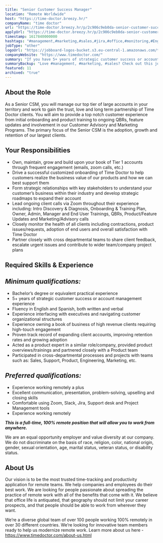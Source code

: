```yaml
---
title: "Senior Customer Success Manager"
location: "Remote Worldwide"
host: "https://time-doctor.breezy.hr/"
companyName: "time doctor"
url: "https://time-doctor.breezy.hr/p/2c906c9eb0da-senior-customer-success-manager-latin-america"
applyUrl: "https://time-doctor.breezy.hr/p/2c906c9eb0da-senior-customer-success-manager-latin-america/apply"
timestamp: 1617840000000
hashtags: "#management,#marketing,#sales,#jira,#office,#monitoring,#English"
jobType: "other"
logoUrl: "https://jobboard-logos-bucket.s3.eu-central-1.amazonaws.com/time-doctor"
companyWebsite: "https://www.timedoctor.com/"
summary: "If you have 5+ years of strategic customer success or account management experience, Time Doctor has a job opening for a Senior Customer Success Manager"
summaryBackup: "Love #management, #marketing, #sales? Check out this job post!"
featured: 11
archived: "true"
---
```


## About the Role

As a Senior CSM, you will manage our top tier of large accounts in your territory and work to gain the trust, love and long term partnership of Time Doctor clients. You will aim to provide a top notch customer experience from initial onboarding and product training to ongoing QBRs, feature updates and involvement in our Customer Advisory and Marketing Programs. The primary focus of the Senior CSM is the adoption, growth and retention of our largest clients.

## Your Responsibilities

*   Own, maintain, grow and build upon your book of Tier 1 accounts through frequent engagement (emails, zoom calls, etc.)
*   Drive a successful customized onboarding of Time Doctor to help customers realize the business value of our products and how we can best support them
*   Form strategic relationships with key stakeholders to understand your customer’s business within their industry and develop strategic roadmaps to expand their account
*   Lead ongoing client calls via Zoom throughout their experience including: Intro Discovery & Diagnosis, Onboarding & Training Plan, Owner, Admin, Manager and End User Trainings, QBRs, Product/Feature Updates and Marketing/Advisory calls
*   Closely monitor the health of all clients including contractions, product issues/requests, adoption of end users and overall satisfaction with Time Doctor
*   Partner closely with cross departmental teams to share client feedback, escalate urgent issues and contribute to wider team/company project plans

## Required Skills & Experience

## _Minimum qualifications:_

*   Bachelor’s degree or equivalent practical experience
*   5+ years of strategic customer success or account management experience
*   Fluency in English and Spanish, both written and verbal
*   Experience interfacing with executives and navigating customer organizational structures
*   Experience owning a book of business of high revenue clients requiring high-touch engagement
*   Proven track record of expanding client accounts, improving retention rates and growing adoption
*   Acted as a product expert in a similar role/company, provided product overviews/trainings and partnered closely with a Product team
*   Participated in cross-departmental processes and projects with teams such as: Sales, Support, Product, Engineering, Marketing, etc.

## _Preferred qualifications:_

*   Experience working remotely a plus
*   Excellent communication, presentation, problem-solving, upselling and closing skills
*   Comfortable using Zoom, Slack, Jira, Support desk and Project Management tools
*   Experience working remotely

**_This is a full-time, 100% remote position that will allow you to work from anywhere._**

We are an equal opportunity employer and value diversity at our company. We do not discriminate on the basis of race, religion, color, national origin, gender, sexual orientation, age, marital status, veteran status, or disability status.

## About Us

Our vision is to be the most trusted time-tracking and productivity application for remote teams. We help companies and employees do their best work. We are looking for people passionate about spreading the practice of remote work with all of the benefits that come with it. We believe that office life is antiquated, that geography should not limit your career prospects, and that people should be able to work from wherever they want.

We’re a diverse global team of over 100 people working 100% remotely in over 30 different countries. We’re looking for innovative team members ready to help us modernize remote work. Learn more about us here - https://www.timedoctor.com/about-us.html
